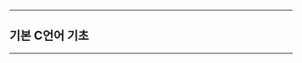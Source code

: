 
-------------------------------------------------------------------------------------------




## 기본 C언어 기초





-------------------------------------------------------------------------------------------


